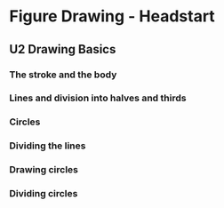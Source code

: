 # Figure Drawing - Headstart

## U2 Drawing Basics

### The stroke and the body
### Lines and division into halves and thirds
### Circles
### Dividing the lines
### Drawing circles
### Dividing circles
